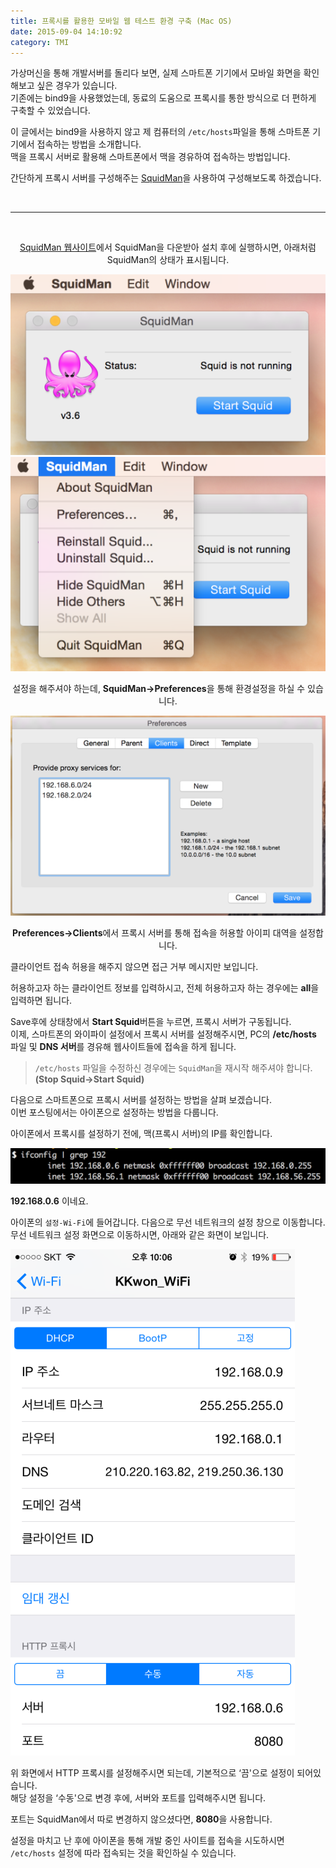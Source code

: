 ```yaml
---
title: 프록시를 활용한 모바일 웹 테스트 환경 구축 (Mac OS)
date: 2015-09-04 14:10:92
category: TMI
---
```


가상머신을 통해 개발서버를 돌리다 보면, 실제 스마트폰 기기에서 모바일 화면을 확인해보고 싶은 경우가 있습니다.  
기존에는 bind9을 사용했었는데, 동료의 도움으로 프록시를 통한 방식으로 더 편하게 구축할 수 있었습니다.

이 글에서는 bind9을 사용하지 않고 제 컴퓨터의 `/etc/hosts`파일을 통해 스마트폰 기기에서 접속하는 방법을 소개합니다.  
맥을 프록시 서버로 활용해 스마트폰에서 맥을 경유하여 접속하는 방법입니다.  

간단하게 프록시 서버를 구성해주는 [SquidMan](http://squidman.net/squidman)을 사용하여 구성해보도록 하겠습니다.

<br>

---

<br>

<p style="text-align: center"><a href="http://squidman.net/squidman" target="_blank">SquidMan 웹사이트</a>에서 SquidMan을 다운받아 설치 후에 실행하시면, 아래처럼 SquidMan의 상태가 표시됩니다.</p>

![squidman](./images/virtualdev-mobile-web-test-using-proxy-tool/1.png)
![squidman](./images/virtualdev-mobile-web-test-using-proxy-tool/2.png)

<p style="text-align: center">설정을 해주셔야 하는데, <b>SquidMan->Preferences</b>을 통해 환경설정을 하실 수 있습니다.</p>

![squidman](./images/virtualdev-mobile-web-test-using-proxy-tool/3.png)

<p style="text-align: center"><b>Preferences->Clients</b>에서 프록시 서버를 통해 접속을 허용할 아이피 대역을 설정합니다.</p>

클라이언트 접속 허용을 해주지 않으면 접근 거부 메시지만 보입니다.

허용하고자 하는 클라이언트 정보를 입력하시고, 전체 허용하고자 하는 경우에는 **all**을 입력하면 됩니다.

Save후에 상태창에서 **Start Squid**버튼을 누르면, 프록시 서버가 구동됩니다.  
이제, 스마트폰의 와이파이 설정에서 프록시 서버를 설정해주시면, PC의 **/etc/hosts** 파일 및 **DNS 서버**를 경유해 웹사이트들에 접속을 하게 됩니다.

> `/etc/hosts` 파일을 수정하신 경우에는 `SquidMan`을 재시작 해주셔야 합니다. **(Stop Squid->Start Squid)**

다음으로 스마트폰으로 프록시 서버를 설정하는 방법을 살펴 보겠습니다.  
이번 포스팅에서는 아이폰으로 설정하는 방법을 다룹니다.

아이폰에서 프록시를 설정하기 전에, 맥(프록시 서버)의 IP를 확인합니다.

![squidman](./images/virtualdev-mobile-web-test-using-proxy-tool/4.png)

**192.168.0.6** 이네요.

아이폰의 `설정-Wi-Fi`에 들어갑니다. 다음으로 무선 네트워크의 설정 창으로 이동합니다.
무선 네트워크 설정 화면으로 이동하시면, 아래와 같은 화면이 보입니다.

![squidman](./images/virtualdev-mobile-web-test-using-proxy-tool/5.png)

위 화면에서 HTTP 프록시를 설정해주시면 되는데, 기본적으로 ‘끔'으로 설정이 되어있습니다.  
해당 설정을 ‘수동'으로 변경 후에, 서버와 포트를 입력해주시면 됩니다.

포트는 SquidMan에서 따로 변경하지 않으셨다면, **8080**을 사용합니다.

설정을 마치고 난 후에 아이폰을 통해 개발 중인 사이트를 접속을 시도하시면 `/etc/hosts` 설정에 따라 접속되는 것을 확인하실 수 있습니다.
